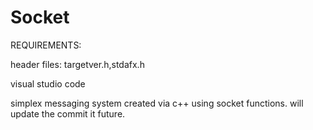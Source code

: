 
# Socket 

REQUIREMENTS:

header files: targetver.h,stdafx.h

visual studio code

simplex messaging system created via c++ using socket functions.
will update the commit it future.   

